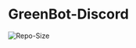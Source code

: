 # GreenBot-Discord
![Repo-Size](https://img.shields.io/github/repo-size/GreenScreen410/GreenBot-Discord?style=for-the-badge)
